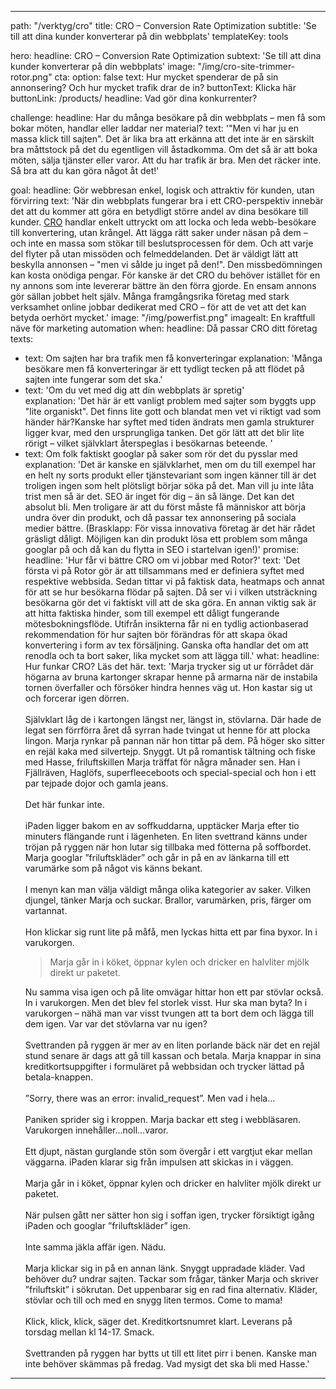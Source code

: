 ---

path: "/verktyg/cro"
title: CRO – Conversion Rate Optimization
subtitle: 'Se till att dina kunder konverterar på din webbplats'
templateKey: tools

hero:
  headline: CRO – Conversion Rate Optimization
  subtext: 'Se till att dina kunder konverterar på din webbplats'
  image: "/img/cro-site-trimmer-rotor.png"
  cta:
    option: false
    text: Hur mycket spenderar de på sin annonsering? Och hur mycket trafik drar de in?
    buttonText: Klicka här
    buttonLink: /products/
    headline: Vad gör dina konkurrenter?

challenge:
  headline: Har du många besökare på din webbplats – men få som bokar möten, handlar eller laddar ner material?
  text: '"Men vi har ju en massa klick till sajten". Det är lika bra att erkänna att det inte är en särskilt bra måttstock på det du egentligen vill åstadkomma. Om det så är att boka möten, sälja tjänster eller varor. Att du har trafik är bra. Men det räcker inte. Så bra att du kan göra något åt det!'

goal:
  headline: Gör webbresan enkel, logisk och attraktiv för kunden, utan förvirring
  text: 'När din webbplats fungerar bra i ett CRO-perspektiv innebär det att du kommer att göra en betydligt större andel av dina besökare till kunder. [CRO](/verktyg/seo) handlar enkelt uttryckt om att locka och leda webb-besökare till konvertering, utan krångel. Att lägga rätt saker under näsan på dem – och inte en massa som stökar till beslutsprocessen för dem. Och att varje del flyter på utan missöden och felmeddelanden. Det är väldigt lätt att beskylla annonsen – "men vi sålde ju inget på den!". Den missbedömningen kan kosta onödiga pengar. För kanske är det CRO du behöver istället för en ny annons som inte levererar bättre än den förra gjorde. En ensam annons gör sällan jobbet helt själv. Många framgångsrika företag med stark verksamhet online jobbar dedikerat med CRO – för att de vet att det kan betyda oerhört mycket.' 
  image: "/img/powerfist.png"
  imagealt: En kraftfull näve för marketing automation
when:
  headline: Då passar CRO ditt företag
  texts:
  - text: Om sajten har bra trafik men få konverteringar
    explanation: 'Många besökare men få konverteringar är ett tydligt tecken på att flödet på sajten inte fungerar som det ska.'
  - text: 'Om du vet med dig att din webbplats är spretig'  
    explanation: 'Det här är ett vanligt problem med sajter som byggts upp "lite organiskt". Det finns lite gott och blandat men vet vi riktigt vad som händer här?Kanske har syftet med tiden ändrats men gamla strukturer ligger kvar, med den ursprungliga tanken. Det gör lätt att det blir lite rörigt – vilket självklart återspeglas i besökarnas beteende. '
  - text: Om folk faktiskt googlar på saker som rör det du pysslar med
    explanation: 'Det är kanske en självklarhet, men om du till exempel har en helt ny sorts produkt eller tjänstevariant som ingen känner till är det troligen ingen som helt plötsligt börjar söka på det. Man vill ju inte låta trist men så är det. SEO är inget för dig – än så länge.  Det kan det absolut bli. Men troligare är att du först måste få människor att börja undra över din produkt, och då passar tex annonsering på sociala medier bättre. (Brasklapp: För vissa innovativa företag är det här rådet gräsligt dåligt. Möjligen kan din produkt lösa ett problem som många googlar på och då kan du flytta in SEO i startelvan igen!)'
promise:
  headline: 'Hur får vi bättre CRO om vi jobbar med Rotor?'
  text: 'Det första vi på Rotor gör är att tillsammans med er definiera syftet med respektive webbsida. Sedan tittar vi på faktisk data, heatmaps och annat för att se hur besökarna flödar på sajten. Då ser vi i vilken utsträckning besökarna gör det vi faktiskt vill att de ska göra. En annan viktig sak är att hitta faktiska hinder, som till exempel ett dåligt fungerande mötesbokningsflöde. Utifrån insikterna får ni en tydlig actionbaserad rekommendation för hur sajten bör förändras för att skapa ökad konvertering i form av tex försäljning. Ganska ofta handlar det om att renodla och ta bort saker, lika mycket som att lägga till.'
what:
  headline: Hur funkar CRO? Läs det här.
  text: 'Marja trycker sig ut ur förrådet där högarna av bruna kartonger skrapar henne på armarna när de instabila tornen överfaller och försöker hindra hennes väg ut.  Hon kastar sig ut och forcerar igen dörren.<br><br>  Självklart låg de i kartongen längst ner, längst in, stövlarna. Där hade de legat sen förrförra året då syrran hade tvingat ut henne för att plocka lingon. Marja rynkar på pannan när hon tittar på dem. På höger sko sitter en rejäl kaka med silvertejp. Snyggt. Ut på romantisk tältning och fiske med Hasse, friluftskillen Marja träffat för några månader sen. Han i Fjällräven, Haglöfs, superfleeceboots och special-special och hon i ett par tejpade dojor och gamla jeans.<br><br> Det här funkar inte.<br><br> iPaden ligger bakom en av soffkuddarna, upptäcker Marja efter tio minuters flängande runt i lägenheten. En liten svettrand känns under tröjan på ryggen när hon lutar sig tillbaka med fötterna på soffbordet. Marja googlar ”friluftskläder” och går in på en av länkarna till ett varumärke som på något vis känns bekant.<br><br> I menyn kan man välja väldigt många olika kategorier av saker. Vilken djungel, tänker Marja och suckar. Brallor, varumärken, pris, färger om vartannat.<br><br>  Hon klickar sig runt lite på måfå, men lyckas hitta ett par fina byxor. In i varukorgen. <blockquote>Marja går in i köket, öppnar kylen och dricker en halvliter mjölk direkt ur paketet.</blockquote>Nu samma visa igen och på lite omvägar hittar hon ett par stövlar också. In i varukorgen. Men det blev fel storlek visst. Hur ska man byta? In i varukorgen – nähä man var visst tvungen att ta bort dem och lägga till dem igen. Var var det stövlarna var nu igen?<br><br> Svettranden på ryggen är mer av en liten porlande bäck när det en rejäl stund senare är dags att gå till kassan och betala. Marja knappar in sina kreditkortsuppgifter i formuläret på webbsidan och trycker lättad på betala-knappen. <br><br> ”Sorry, there was an error: invalid_request”. Men vad i hela…<br><br> Paniken sprider sig i kroppen. Marja backar ett steg i webbläsaren. Varukorgen innehåller…noll…varor.<br><br>Ett djupt, nästan gurglande stön som övergår i ett vargtjut ekar mellan väggarna. iPaden klarar sig från impulsen att skickas in i väggen.<br><br>Marja går in i köket, öppnar kylen och dricker en halvliter mjölk direkt ur paketet.<br><br>När pulsen gått ner sätter hon sig i soffan igen, trycker försiktigt igång iPaden och googlar ”friluftskläder” igen.<br><br> Inte samma jäkla affär igen. Nädu.<br><br> Marja klickar sig in på en annan länk. Snyggt uppradade kläder. Vad behöver du? undrar sajten. Tackar som frågar, tänker Marja och skriver ”friluftskit” i sökrutan. Det uppenbarar sig en rad fina alternativ. Kläder, stövlar och till och med en snygg liten termos. Come to mama!<br><br>Klick, klick, klick, säger det. Kreditkortsnumret klart. Leverans på torsdag mellan kl 14-17. Smack.<br><br> Svettranden på ryggen har bytts ut till ett litet pirr i benen. Kanske man inte behöver skämmas på fredag. Vad mysigt det ska bli med Hasse.'

---
